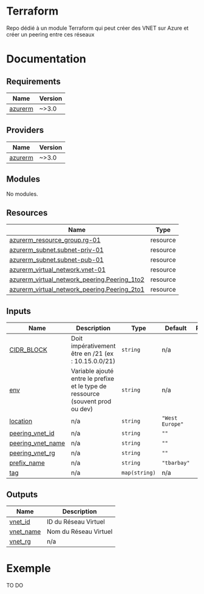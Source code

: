 # Terraform

Repo dédié à un module Terraform qui peut créer des VNET sur Azure et créer un peering entre ces réseaux

# Documentation

<!-- BEGIN_TF_DOCS -->
## Requirements

| Name | Version |
|------|---------|
| <a name="requirement_azurerm"></a> [azurerm](#requirement\_azurerm) | ~>3.0 |

## Providers

| Name | Version |
|------|---------|
| <a name="provider_azurerm"></a> [azurerm](#provider\_azurerm) | ~>3.0 |

## Modules

No modules.

## Resources

| Name | Type |
|------|------|
| [azurerm_resource_group.rg-01](https://registry.terraform.io/providers/hashicorp/azurerm/latest/docs/resources/resource_group) | resource |
| [azurerm_subnet.subnet-priv-01](https://registry.terraform.io/providers/hashicorp/azurerm/latest/docs/resources/subnet) | resource |
| [azurerm_subnet.subnet-pub-01](https://registry.terraform.io/providers/hashicorp/azurerm/latest/docs/resources/subnet) | resource |
| [azurerm_virtual_network.vnet-01](https://registry.terraform.io/providers/hashicorp/azurerm/latest/docs/resources/virtual_network) | resource |
| [azurerm_virtual_network_peering.Peering_1to2](https://registry.terraform.io/providers/hashicorp/azurerm/latest/docs/resources/virtual_network_peering) | resource |
| [azurerm_virtual_network_peering.Peering_2to1](https://registry.terraform.io/providers/hashicorp/azurerm/latest/docs/resources/virtual_network_peering) | resource |

## Inputs

| Name | Description | Type | Default | Required |
|------|-------------|------|---------|:--------:|
| <a name="input_CIDR_BLOCK"></a> [CIDR\_BLOCK](#input\_CIDR\_BLOCK) | Doit impérativement être en /21 (ex : 10.15.0.0/21) | `string` | n/a | yes |
| <a name="input_env"></a> [env](#input\_env) | Variable ajouté entre le prefixe et le type de ressource (souvent prod ou dev) | `string` | n/a | yes |
| <a name="input_location"></a> [location](#input\_location) | n/a | `string` | `"West Europe"` | no |
| <a name="input_peering_vnet_id"></a> [peering\_vnet\_id](#input\_peering\_vnet\_id) | n/a | `string` | `""` | no |
| <a name="input_peering_vnet_name"></a> [peering\_vnet\_name](#input\_peering\_vnet\_name) | n/a | `string` | `""` | no |
| <a name="input_peering_vnet_rg"></a> [peering\_vnet\_rg](#input\_peering\_vnet\_rg) | n/a | `string` | `""` | no |
| <a name="input_prefix_name"></a> [prefix\_name](#input\_prefix\_name) | n/a | `string` | `"tbarbay"` | no |
| <a name="input_tag"></a> [tag](#input\_tag) | n/a | `map(string)` | n/a | yes |

## Outputs

| Name | Description |
|------|-------------|
| <a name="output_vnet_id"></a> [vnet\_id](#output\_vnet\_id) | ID du Réseau Virtuel |
| <a name="output_vnet_name"></a> [vnet\_name](#output\_vnet\_name) | Nom du Réseau Virtuel |
| <a name="output_vnet_rg"></a> [vnet\_rg](#output\_vnet\_rg) | n/a |
<!-- END_TF_DOCS -->

# Exemple

TO DO
